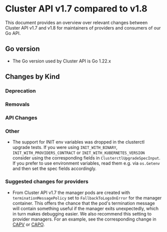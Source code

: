 # Cluster API v1.7 compared to v1.8

This document provides an overview over relevant changes between Cluster API v1.7 and v1.8 for
maintainers of providers and consumers of our Go API.

## Go version

- The Go version used by Cluster API is Go 1.22.x

## Changes by Kind

### Deprecation

### Removals

### API Changes

### Other

- The support for INIT env variables was dropped in the clusterctl upgrade tests. If you were using `INIT_WITH_BINARY`,
  `INIT_WITH_PROVIDERS_CONTRACT` or `INIT_WITH_KUBERNETES_VERSION` consider using the corresponding fields in `ClusterctlUpgradeSpecInput`.
  If you prefer to use environment variables, read them e.g. via `os.Getenv` and then set the spec fields accordingly.

### Suggested changes for providers

- From Cluster API v1.7 the manager pods are created with `terminationMessagePolicy` set to `FallbackToLogsOnError` for the manager container. This offers the chance that the pod's termination message will contain something useful if the manager exits unexpectedly, which in turn makes debugging easier. We also recommend this setting to provider managers. For an example, see the corresponding change in [CAPV](https://github.com/kubernetes-sigs/cluster-api-provider-vsphere/pull/2988) or [CAPO](https://github.com/kubernetes-sigs/cluster-api-provider-openstack/pull/2070).
